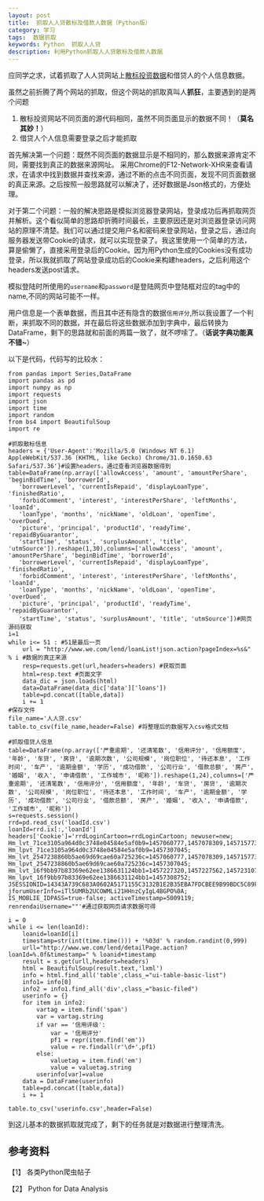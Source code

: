 ```yaml
---
layout: post
title:  抓取人人贷散标及借款人数据（Python版）
category: 学习
tags:  数据抓取        
keywords: Python  抓取人人贷
description: 利用Python抓取人人贷散标及借款人数据
---
```

应同学之求，试着抓取了人人贷网站上[散标投资数据](http://www.we.com/fund/fundInfoAction!tolist.action)和借贷人的个人信息数据。

虽然之前折腾了两个网站的抓取，但这个网站的抓取真叫人**抓狂**，主要遇到的是两个问题

1. 散标投资网站不同页面的源代码相同，虽然不同页面显示的数据不同！（**莫名其妙！**）
2. 借贷人个人信息需要登录之后才能抓取

首先解决第一个问题：既然不同页面的数据显示是不相同的，那么数据来源肯定不同，需要找到真正的数据来源网址。 采用Chrome的F12-Network-XHR来查看请求，在请求中找到数据并查找来源，通过不断的点击不同页面，发现不同页面数据的真正来源。之后按照一般思路就可以解决了，还好数据是Json格式的，方便处理。

对于第二个问题：一般的解决思路是模拟浏览器登录网站，登录成功后再抓取网页并解析。这个看似简单的思路却折腾时间最长，主要原因还是对浏览器登录访问网站的原理不清楚。我们可以通过提交用户名和密码来登录网站，登录之后，通过向服务器发送带Cookie的请求，就可以实现登录了。我这里使用一个简单的方法，算是偷懒了，直接采用登录后的Cookie。因为用Python生成的Cookies没有成功登录，所以我就抓取了网站登录成功后的Cookie来构建headers，之后利用这个headers发送post请求。

模拟登陆时所使用的`username`和`password`是登陆网页中登陆框对应的tag中的name,不同的网站可能不一样。

用户信息是一个表单数据，而且其中还有隐含的数据`信用评分`,所以我设置了一个判断，来抓取不同的数据，并在最后将这些数据添加到字典中，最后转换为DataFrame，剩下的思路就和前面的两篇一致了，就不啰嗦了。（**话说字典功能真不错~**）

以下是代码，代码写的比较水：

    from pandas import Series,DataFrame
    import pandas as pd	
    import numpy as np
    import requests
    import json
    import time
    import random
    from bs4 import BeautifulSoup
    import re

    #抓取散标信息
    headers = {'User-Agent':'Mozilla/5.0 (Windows NT 6.1) AppleWebKit/537.36 (KHTML, like Gecko) Chrome/31.0.1650.63 Safari/537.36'}#设置headers，通过查看浏览器数据得到
    table=DataFrame(np.array(['allowAccess', 'amount', 'amountPerShare', 'beginBidTime', 'borrowerId',
       'borrowerLevel', 'currentIsRepaid', 'displayLoanType', 'finishedRatio',
       'forbidComment', 'interest', 'interestPerShare', 'leftMonths', 'loanId',
       'loanType', 'months', 'nickName', 'oldLoan', 'openTime', 'overDued',
       'picture', 'principal', 'productId', 'readyTime', 'repaidByGuarantor',
       'startTime', 'status', 'surplusAmount', 'title', 'utmSource']).reshape(1,30),columns=['allowAccess', 'amount', 'amountPerShare', 'beginBidTime', 'borrowerId',
       'borrowerLevel', 'currentIsRepaid', 'displayLoanType', 'finishedRatio',
       'forbidComment', 'interest', 'interestPerShare', 'leftMonths', 'loanId',
       'loanType', 'months', 'nickName', 'oldLoan', 'openTime', 'overDued',
       'picture', 'principal', 'productId', 'readyTime', 'repaidByGuarantor',
       'startTime', 'status', 'surplusAmount', 'title', 'utmSource'])#网页源码获取
    i=1
    while i<= 51 : #51是最后一页
        url = "http://www.we.com/lend/loanList!json.action?pageIndex=%s&" % i #数据的真正来源
        resp=requests.get(url,headers=headers) #获取页面
        html=resp.text #页面文字
        data_dic = json.loads(html)
        data=DataFrame(data_dic['data']['loans'])
        table=pd.concat([table,data])
        i += 1
	#保存文件
    file_name='人人贷.csv'
    table.to_csv(file_name,header=False) #将整理后的数据写入csv格式文档

    #抓取借贷人信息
    table=DataFrame(np.array(['严重逾期', '还清笔数', '信用评分', '信用额度', '年龄', '车贷', '房贷', '逾期次数', '公司规模', '岗位职位', '待还本息', '工作时间', '车产', '逾期金额', '学历', '成功借款', '公司行业', '借款总额', '房产', '婚姻', '收入', '申请借款', '工作城市', '昵称']).reshape(1,24),columns=['严重逾期', '还清笔数', '信用评分', '信用额度', '年龄', '车贷', '房贷', '逾期次数', '公司规模', '岗位职位', '待还本息', '工作时间', '车产', '逾期金额', '学历', '成功借款', '公司行业', '借款总额', '房产', '婚姻', '收入', '申请借款', '工作城市', '昵称'])
    s=requests.session()
    rrd=pd.read_csv('loadId.csv')
    loanId=rrd.ix[:,'loanId']
    headers['Cookie']='rrdLoginCartoon=rrdLoginCartoon; newuser=new; Hm_lvt_71ce3105a964d0c3748e04584e5af0b9=1457060777,1457078309,1457157739,1457306829; Hm_lpvt_71ce3105a964d0c3748e04584e5af0b9=1457307045; Hm_lvt_2547238860b5ae69d69cae60a725236c=1457060777,1457078309,1457157739,1457306829; Hm_lpvt_2547238860b5ae69d69cae60a725236c=1457307045; Hm_lvt_16f9bb97b83369e62ee1386631124bb1=1457227320,1457227562,1457231071,1457305815; Hm_lpvt_16f9bb97b83369e62ee1386631124bb1=1457308752; JSESSIONID=14343A739C683A0602A5171155C3132B1E2B35EBA7FDCBEE9B99BDC5C89F87F8; jforumUserInfo=iTl5UMRb2UCOWMLi21HHnzCyIgL4BGPO%0A; IS_MOBLIE_IDPASS=true-false; activeTimestamp=5009119; renrendaiUsername=""'#通过获取网页请求数据可得

    i = 0
    while i <= len(loanId):
        loanid=loanId[i]
        timestamp=str(int(time.time())) + '%03d' % random.randint(0,999)
        urll="http://www.we.com/lend/detailPage.action?loanId=%.0f&timestamp=" % loanid+timestamp
        result = s.get(urll,headers=headers)
        html = BeautifulSoup(result.text,'lxml')
        info = html.find_all('table',class_="ui-table-basic-list")
        info1= info[0]
        info2 = info1.find_all('div',class_="basic-filed")
        userinfo = {}
        for item in info2:
            vartag = item.find('span')
            var = vartag.string
            if var == '信用评级':
                var = '信用评分'
                pf1 = repr(item.find('em'))
                value = re.findall(r'\d+',pf1)
            else:
                valuetag = item.find('em')
                value = valuetag.string
            userinfo[var]=value
        data = DataFrame(userinfo)
        table=pd.concat([table,data])
        i += 1

    table.to_csv('userinfo.csv',header=False)

到这儿基本的数据抓取就完成了，剩下的任务就是对数据进行整理清洗。

## 参考资料

【1】 各类Python爬虫帖子

【2】 Python for Data Analysis